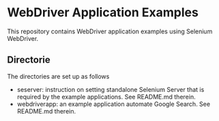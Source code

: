 # WebDriver Application Examples

This repository contains WebDriver application examples using Selenium
WebDriver.

## Directorie

The directories are set up as follows

* seserver: instruction on setting standalone Selenium Server that is required
by the example applications. See README.md therein.
* webdriverapp: an example application automate Google Search. See README.md 
therein.

